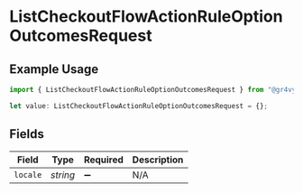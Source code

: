 # ListCheckoutFlowActionRuleOptionOutcomesRequest

## Example Usage

```typescript
import { ListCheckoutFlowActionRuleOptionOutcomesRequest } from "@gr4vy/sdk/models/operations";

let value: ListCheckoutFlowActionRuleOptionOutcomesRequest = {};
```

## Fields

| Field              | Type               | Required           | Description        |
| ------------------ | ------------------ | ------------------ | ------------------ |
| `locale`           | *string*           | :heavy_minus_sign: | N/A                |
